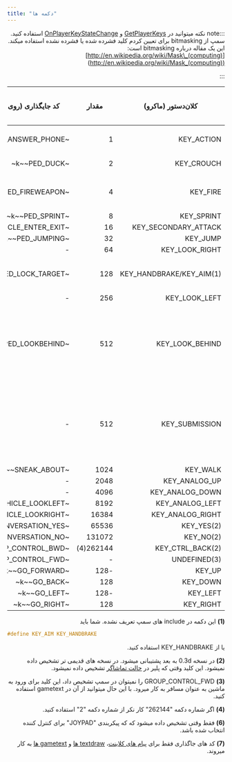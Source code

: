 ```yaml
---
title: "دکمه ها"
---
```


<div dir="rtl" style={{ textAlign: "right" }}>

:::note نکته
میتوانید در [GetPlayerKeys](../functions/GetPlayerKeys) و [OnPlayerKeyStateChange](../callbacks/OnPlayerKeyStateChange) استفاده کنید.
سمپ از bitmasking برای تعیین کردم کلید فشرده شده یا فشرده نشده استفاده میکند. این یک مقاله درباره bitmasking است: [http://en.wikipedia.org/wiki/Mask\_(computing)](<http://en.wikipedia.org/wiki/Mask_(computing)>)

:::

| کلان‌دستور (ماکرو)                    | مقدار     | کد جایگذاری (روی زمین) (7) | کد جایگذاری (در ماشین) (7) | کلید پیشفرض (روی زمین)                                    | کلید پیشفرض (در ماشین) |
| ------------------------ | --------- | ---------------------------- | ------------------------------- | -------------------------------------------------------- | ------------------------ |
| KEY_ACTION               | 1         | ~k~~PED_ANSWER_PHONE~        | ~k~~VEHICLE_FIREWEAPON_ALT~     | TAB                                                      | ALT GR / LCTRL / NUM0    |
| KEY_CROUCH               | 2         | ~k~~PED_DUCK~                | ~k~~VEHICLE_HORN~               | C                                                        | H / CAPSLOCK             |
| KEY_FIRE                 | 4         | ~k~~PED_FIREWEAPON~          | ~k~~VEHICLE_FIREWEAPON~         | LCTRL / LMB (دکمه چپ ماوس)                          | LALT                     |
| KEY_SPRINT               | 8         | ~k~~PED_SPRINT~              | ~k~~VEHICLE_ACCELERATE~         | SPACE                                                    | W                        |
| KEY_SECONDARY_ATTACK     | 16        | ~k~~VEHICLE_ENTER_EXIT~      | ~k~~VEHICLE_ENTER_EXIT~         | ENTER                                                    | ENTER                    |
| KEY_JUMP                 | 32        | ~k~~PED_JUMPING~             | ~k~~VEHICLE_BRAKE~              | LSHIFT                                                   | S                        |
| KEY_LOOK_RIGHT           | 64        | -                            | ~k~~VEHICLE_LOOKRIGHT~          | -                                                        | E                        |
| KEY_HANDBRAKE/KEY_AIM(1) | 128       | ~k~~PED_LOCK_TARGET~         | ~k~~VEHICLE_HANDBRAKE~          | RMB (دکمه راست ماوس)                                 | SPACE                    |
| KEY_LOOK_LEFT            | 256       | -                            | ~k~~VEHICLE_LOOKLEFT~           | -                                                        | Q                        |
| KEY_LOOK_BEHIND          | 512       | ~k~~PED_LOOKBEHIND~          | ~k~~VEHICLE_LOOKBEHIND~         | NUM1 / MMB (دکمه وسط ماوس - فشردن دکمه چرخش ماوس) | 2                        |
| KEY_SUBMISSION           | 512       | -                            | ~k~~TOGGLE_SUBMISSIONS~         | NUM1 / MMB (دکمه وسط ماوس - فشردن دکمه چرخش ماوس) | 2 / NUMPAD +             |
| KEY_WALK                 | 1024      | ~k~~SNEAK_ABOUT~             | -                               | LALT                                                     | -                        |
| KEY_ANALOG_UP            | 2048      | -                            | ~k~~VEHICLE_TURRETUP~           | NUM8(6)                                                  | NUM8                     |
| KEY_ANALOG_DOWN          | 4096      | -                            | ~k~~VEHICLE_TURRETDOWN~         | NUM2(6)                                                  | NUM2                     |
| KEY_ANALOG_LEFT          | 8192      | ~k~~VEHICLE_LOOKLEFT~        | ~k~~VEHICLE_TURRETLEFT~         | NUM4                                                     | NUM4                     |
| KEY_ANALOG_RIGHT         | 16384     | ~k~~VEHICLE_LOOKRIGHT~       | ~k~~VEHICLE_TURRETRIGHT~        | NUM6                                                     | NUM6                     |
| KEY_YES(2)               | 65536     | ~k~~CONVERSATION_YES~        | ~k~~CONVERSATION_YES~           | Y                                                        | Y                        |
| KEY_NO(2)                | 131072    | ~k~~CONVERSATION_NO~         | ~k~~CONVERSATION_NO~            | N                                                        | N                        |
| KEY_CTRL_BACK(2)         | 262144(4) | ~k~~GROUP_CONTROL_BWD~       | ~k~~GROUP_CONTROL_BWD~          | H                                                        | H                        |
| UNDEFINED(3)             | -         | ~k~~GROUP_CONTROL_FWD~       | ~k~~GROUP_CONTROL_FWD~          | G                                                        | G                        |
| KEY_UP                   | -128      | ~k~~GO_FORWARD~              | ~k~~VEHICLE_STEERUP~            | UP                                                       | UP                       |
| KEY_DOWN                 | 128       | ~k~~GO_BACK~                 | ~k~~VEHICLE_STEERDOWN~          | DOWN                                                     | DOWN                     |
| KEY_LEFT                 | -128      | ~k~~GO_LEFT~                 | ~k~~VEHICLE_STEERLEFT~          | LEFT                                                     | LEFT                     |
| KEY_RIGHT                | 128       | ~k~~GO_RIGHT~                | ~k~~VEHICLE_STEERRIGHT~         | RIGHT                                                    | RIGHT                    |

**(1)** این دکمه در include های سمپ تعریف نشده. شما باید
</div>

```c
#define KEY_AIM KEY_HANDBRAKE
```
<div dir="rtl" style={{ textAlign: "right" }}>
یا از KEY_HANDBRAKE استفاده کنید.

**(2)** در نسخه 0.3d به بعد پشتیبانی میشود. در نسخه های قدیمی تر تشخیص داده نمیشود. این کلید وقتی که پلیر در [حالت تماشاگر](../functions/TogglePlayerSpectating) تشخیص داده نمیشود.

**(3)** GROUP_CONTROL_FWD را نمیتوان در سمپ تشخیص داد، این کلید برای ورود به ماشین به عنوان مسافر به کار میرود. با این حال میتوانید از آن در gametext استفاده کنید.

**(4)** اگر شماره دکمه "262144" کار نکر از شماره دکمه "2" استفاده کنید.

**(6)** فقط وقتی تشخیص داده میشود که که پیکربندی "JOYPAD" برای کنترل کننده انتخاب شده باشد.

**(7)** کد های جاگذاری فقط برای [پیام های کلاینت](../functions/SendDeathMessage)، [textdraw ها](../functions/TextDrawCreate) و [gametext ها](../functions/GameTextForPlayer) به کار میروند.

</div>